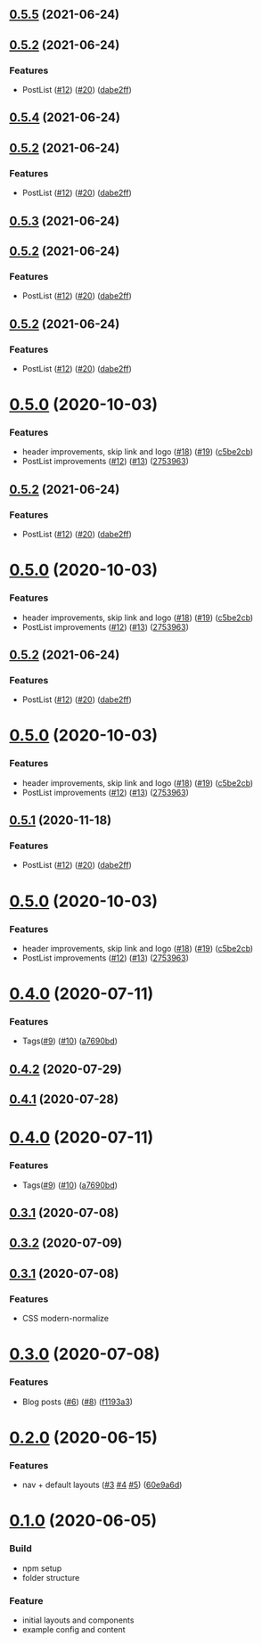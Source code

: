 ## [0.5.5](https://github.com/petedavisdev/vuepress-theme-base/compare/0.5.2...0.5.5) (2021-06-24)



## [0.5.2](https://github.com/petedavisdev/vuepress-theme-base/compare/0.5.0...0.5.2) (2021-06-24)


### Features

* PostList ([#12](https://github.com/petedavisdev/vuepress-theme-base/issues/12)) ([#20](https://github.com/petedavisdev/vuepress-theme-base/issues/20)) ([dabe2ff](https://github.com/petedavisdev/vuepress-theme-base/commit/dabe2ff2a2785b8d4ff5771e8038671a47f69f22))



## [0.5.4](https://github.com/petedavisdev/vuepress-theme-base/compare/0.5.2...0.5.4) (2021-06-24)



## [0.5.2](https://github.com/petedavisdev/vuepress-theme-base/compare/0.5.0...0.5.2) (2021-06-24)


### Features

* PostList ([#12](https://github.com/petedavisdev/vuepress-theme-base/issues/12)) ([#20](https://github.com/petedavisdev/vuepress-theme-base/issues/20)) ([dabe2ff](https://github.com/petedavisdev/vuepress-theme-base/commit/dabe2ff2a2785b8d4ff5771e8038671a47f69f22))



## [0.5.3](https://github.com/petedavisdev/vuepress-theme-base/compare/0.5.2...0.5.3) (2021-06-24)



## [0.5.2](https://github.com/petedavisdev/vuepress-theme-base/compare/0.5.0...0.5.2) (2021-06-24)


### Features

* PostList ([#12](https://github.com/petedavisdev/vuepress-theme-base/issues/12)) ([#20](https://github.com/petedavisdev/vuepress-theme-base/issues/20)) ([dabe2ff](https://github.com/petedavisdev/vuepress-theme-base/commit/dabe2ff2a2785b8d4ff5771e8038671a47f69f22))



## [0.5.2](https://github.com/petedavisdev/vuepress-theme-base/compare/0.5.0...0.5.2) (2021-06-24)


### Features

* PostList ([#12](https://github.com/petedavisdev/vuepress-theme-base/issues/12)) ([#20](https://github.com/petedavisdev/vuepress-theme-base/issues/20)) ([dabe2ff](https://github.com/petedavisdev/vuepress-theme-base/commit/dabe2ff2a2785b8d4ff5771e8038671a47f69f22))



# [0.5.0](https://github.com/petedavisdev/vuepress-theme-base/compare/0.4.0...0.5.0) (2020-10-03)


### Features

* header improvements, skip link and logo ([#18](https://github.com/petedavisdev/vuepress-theme-base/issues/18)) ([#19](https://github.com/petedavisdev/vuepress-theme-base/issues/19)) ([c5be2cb](https://github.com/petedavisdev/vuepress-theme-base/commit/c5be2cb4783838a981119fbdfec18e1182d6b161))
* PostList improvements ([#12](https://github.com/petedavisdev/vuepress-theme-base/issues/12)) ([#13](https://github.com/petedavisdev/vuepress-theme-base/issues/13)) ([2753963](https://github.com/petedavisdev/vuepress-theme-base/commit/27539633d80b8f827959902299fb8a9036c4666a))



## [0.5.2](https://github.com/petedavisdev/vuepress-theme-base/compare/0.5.0...0.5.2) (2021-06-24)


### Features

* PostList ([#12](https://github.com/petedavisdev/vuepress-theme-base/issues/12)) ([#20](https://github.com/petedavisdev/vuepress-theme-base/issues/20)) ([dabe2ff](https://github.com/petedavisdev/vuepress-theme-base/commit/dabe2ff2a2785b8d4ff5771e8038671a47f69f22))



# [0.5.0](https://github.com/petedavisdev/vuepress-theme-base/compare/0.4.0...0.5.0) (2020-10-03)


### Features

* header improvements, skip link and logo ([#18](https://github.com/petedavisdev/vuepress-theme-base/issues/18)) ([#19](https://github.com/petedavisdev/vuepress-theme-base/issues/19)) ([c5be2cb](https://github.com/petedavisdev/vuepress-theme-base/commit/c5be2cb4783838a981119fbdfec18e1182d6b161))
* PostList improvements ([#12](https://github.com/petedavisdev/vuepress-theme-base/issues/12)) ([#13](https://github.com/petedavisdev/vuepress-theme-base/issues/13)) ([2753963](https://github.com/petedavisdev/vuepress-theme-base/commit/27539633d80b8f827959902299fb8a9036c4666a))



## [0.5.2](https://github.com/petedavisdev/vuepress-theme-base/compare/0.5.0...0.5.2) (2021-06-24)


### Features

* PostList ([#12](https://github.com/petedavisdev/vuepress-theme-base/issues/12)) ([#20](https://github.com/petedavisdev/vuepress-theme-base/issues/20)) ([dabe2ff](https://github.com/petedavisdev/vuepress-theme-base/commit/dabe2ff2a2785b8d4ff5771e8038671a47f69f22))



# [0.5.0](https://github.com/petedavisdev/vuepress-theme-base/compare/0.4.0...0.5.0) (2020-10-03)


### Features

* header improvements, skip link and logo ([#18](https://github.com/petedavisdev/vuepress-theme-base/issues/18)) ([#19](https://github.com/petedavisdev/vuepress-theme-base/issues/19)) ([c5be2cb](https://github.com/petedavisdev/vuepress-theme-base/commit/c5be2cb4783838a981119fbdfec18e1182d6b161))
* PostList improvements ([#12](https://github.com/petedavisdev/vuepress-theme-base/issues/12)) ([#13](https://github.com/petedavisdev/vuepress-theme-base/issues/13)) ([2753963](https://github.com/petedavisdev/vuepress-theme-base/commit/27539633d80b8f827959902299fb8a9036c4666a))



## [0.5.1](https://github.com/petedavisdev/vuepress-theme-base/compare/0.5.0...v0.5.1) (2020-11-18)


### Features

* PostList ([#12](https://github.com/petedavisdev/vuepress-theme-base/issues/12)) ([#20](https://github.com/petedavisdev/vuepress-theme-base/issues/20)) ([dabe2ff](https://github.com/petedavisdev/vuepress-theme-base/commit/dabe2ff2a2785b8d4ff5771e8038671a47f69f22))



# [0.5.0](https://github.com/petedavisdev/vuepress-theme-base/compare/0.4.0...0.5.0) (2020-10-03)


### Features

* header improvements, skip link and logo ([#18](https://github.com/petedavisdev/vuepress-theme-base/issues/18)) ([#19](https://github.com/petedavisdev/vuepress-theme-base/issues/19)) ([c5be2cb](https://github.com/petedavisdev/vuepress-theme-base/commit/c5be2cb4783838a981119fbdfec18e1182d6b161))
* PostList improvements ([#12](https://github.com/petedavisdev/vuepress-theme-base/issues/12)) ([#13](https://github.com/petedavisdev/vuepress-theme-base/issues/13)) ([2753963](https://github.com/petedavisdev/vuepress-theme-base/commit/27539633d80b8f827959902299fb8a9036c4666a))



# [0.4.0](https://github.com/petedavisdev/vuepress-theme-base/compare/0.3.1...0.4.0) (2020-07-11)


### Features

* Tags([#9](https://github.com/petedavisdev/vuepress-theme-base/issues/9)) ([#10](https://github.com/petedavisdev/vuepress-theme-base/issues/10)) ([a7690bd](https://github.com/petedavisdev/vuepress-theme-base/commit/a7690bd72e21e94cb92da6dda2abf49ed81821dc))



## [0.4.2](https://github.com/petedavisdev/vuepress-theme-base/compare/0.4.0...0.4.2) (2020-07-29)

## [0.4.1](https://github.com/petedavisdev/vuepress-theme-base/compare/0.4.0...0.4.1) (2020-07-28)

# [0.4.0](https://github.com/petedavisdev/vuepress-theme-base/compare/0.3.1...0.4.0) (2020-07-11)

### Features

- Tags([#9](https://github.com/petedavisdev/vuepress-theme-base/issues/9)) ([#10](https://github.com/petedavisdev/vuepress-theme-base/issues/10)) ([a7690bd](https://github.com/petedavisdev/vuepress-theme-base/commit/a7690bd72e21e94cb92da6dda2abf49ed81821dc))

## [0.3.1](https://github.com/petedavisdev/vuepress-theme-base/compare/0.3.0...0.3.1) (2020-07-08)

## [0.3.2](https://github.com/petedavisdev/vuepress-theme-base/compare/0.3.1...0.3.2) (2020-07-09)

## [0.3.1](https://github.com/petedavisdev/vuepress-theme-base/compare/0.3.0...0.3.1) (2020-07-08)

### Features

- CSS modern-normalize

# [0.3.0](https://github.com/petedavisdev/vuepress-theme-base/compare/0.2.0...v0.3.0) (2020-07-08)

### Features

- Blog posts ([#6](https://github.com/petedavisdev/vuepress-theme-base/issues/6)) ([#8](https://github.com/petedavisdev/vuepress-theme-base/issues/8)) ([f1193a3](https://github.com/petedavisdev/vuepress-theme-base/commit/f1193a3156661cf836f510e16fd9aaf9c34ead1c))

# [0.2.0](https://github.com/petedavisdev/vuepress-theme-base/compare/v0.1.0...v0.2.0) (2020-06-15)

### Features

- nav + default layouts ([#3](https://github.com/petedavisdev/vuepress-theme-base/issues/3) [#4](https://github.com/petedavisdev/vuepress-theme-base/issues/4) [#5](https://github.com/petedavisdev/vuepress-theme-base/issues/5)) ([60e9a6d](https://github.com/petedavisdev/vuepress-theme-base/commit/60e9a6db3a5f9f6aae8e4199ec933c009160a788))

# [0.1.0](https://github.com/petedavisdev/vuepress-theme-base/releases/tag/0.1.0) (2020-06-05)

### Build

- npm setup
- folder structure

### Feature

- initial layouts and components
- example config and content
